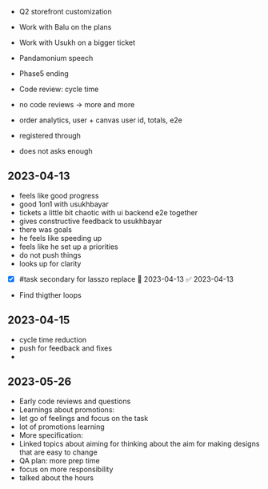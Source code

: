 * Q2 storefront customization
* Work with Balu on the plans
* Work with Usukh on a bigger ticket
* Pandamonium speech
* Phase5 ending 

* Code review: cycle time
* no code reviews -> more and more
* order analytics, user + canvas user id, totals, e2e
* registered through
* does not asks enough

## 2023-04-13

- feels like good progress
- good 1on1 with usukhbayar
- tickets a little bit chaotic with ui backend e2e together
- gives constructive feedback to usukhbayar
- there was goals 
- he feels like speeding up
- feels like he set up a priorities 
- do not push things
- looks up for clarity
- [x] #task secondary for lasszo replace 📅 2023-04-13 ✅ 2023-04-13
- Find thigther loops


## 2023-04-15

- cycle time reduction
- push for feedback and fixes
- 

## 2023-05-26

- Early code reviews and questions
- Learnings about promotions:
- let go of feelings and focus on the task
- lot of promotions learning
- More specification: 
- Linked topics about aiming for thinking about the aim for making designs that are easy to change
- QA plan: more prep time
- focus on more responsibility
- talked about the hours